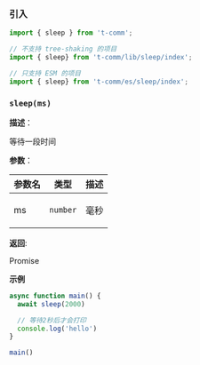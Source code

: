 
### 引入

```ts
import { sleep } from 't-comm';

// 不支持 tree-shaking 的项目
import { sleep} from 't-comm/lib/sleep/index';

// 只支持 ESM 的项目
import { sleep} from 't-comm/es/sleep/index';
```


### `sleep(ms)` 


**描述**：<p>等待一段时间</p>

**参数**：


| 参数名 | 类型 | 描述 |
| --- | --- | --- |
| ms | <code>number</code> | <p>毫秒</p> |

**返回**: <p>Promise</p>

**示例**

```typescript
async function main() {
  await sleep(2000)

  // 等待2秒后才会打印
  console.log('hello')
}

main()
```
